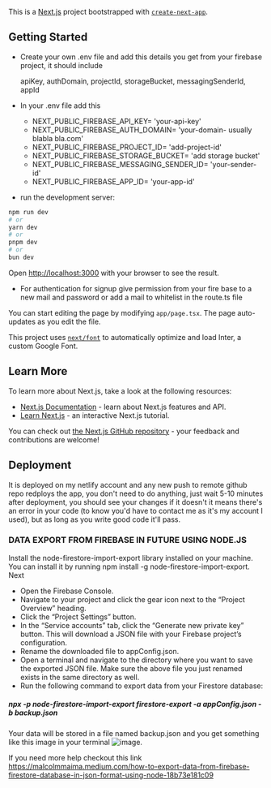 This is a [Next.js](https://nextjs.org/) project bootstrapped with [`create-next-app`](https://github.com/vercel/next.js/tree/canary/packages/create-next-app).

## Getting Started

- Create your own .env file and add this details you get from your firebase project, it should include

    apiKey, authDomain, projectId, storageBucket, messagingSenderId, appId
  
- In your .env file add this
   -  NEXT_PUBLIC_FIREBASE_API_KEY= 'your-api-key'
   -  NEXT_PUBLIC_FIREBASE_AUTH_DOMAIN= 'your-domain- usually blabla bla.com'
   -  NEXT_PUBLIC_FIREBASE_PROJECT_ID= 'add-project-id'
   -  NEXT_PUBLIC_FIREBASE_STORAGE_BUCKET= 'add storage bucket'
   -  NEXT_PUBLIC_FIREBASE_MESSAGING_SENDER_ID= 'your-sender-id'
   -  NEXT_PUBLIC_FIREBASE_APP_ID= 'your-app-id'

- run the development server:

```bash
npm run dev
# or
yarn dev
# or
pnpm dev
# or
bun dev
```

Open [http://localhost:3000](http://localhost:3000) with your browser to see the result.
- For authentication for signup give permission from your fire base to a new mail and password or add a mail to whitelist in the route.ts file

You can start editing the page by modifying `app/page.tsx`. The page auto-updates as you edit the file.


This project uses [`next/font`](https://nextjs.org/docs/basic-features/font-optimization) to automatically optimize and load Inter, a custom Google Font.

## Learn More

To learn more about Next.js, take a look at the following resources:

- [Next.js Documentation](https://nextjs.org/docs) - learn about Next.js features and API.
- [Learn Next.js](https://nextjs.org/learn) - an interactive Next.js tutorial.

You can check out [the Next.js GitHub repository](https://github.com/vercel/next.js/) - your feedback and contributions are welcome!

## Deployment
It is deployed on my netlify account and any new push to remote github repo redploys the app, you don't need to do anything, just wait 5-10 minutes after deployment,
you should see your changes
if it doesn't it means there's an error in your code (to know you'd have to contact me as it's my account I used), but as long as you write good code it'll pass.




### DATA EXPORT FROM FIREBASE IN FUTURE USING NODE.JS


Install the node-firestore-import-export library installed on your machine. You can install it by running npm install -g node-firestore-import-export.
Next

- Open the Firebase Console.
- Navigate to your project and click the gear icon next to the “Project Overview” heading.
- Click the “Project Settings” button.
- In the “Service accounts” tab, click the “Generate new private key” button. This will download a JSON file with your Firebase project’s configuration.
- Rename the downloaded file to appConfig.json.
- Open a terminal and navigate to the directory where you want to save the exported JSON file. Make sure the above file you just renamed exists in the same directory as well.
- Run the following command to export data from your Firestore database:
##### npx -p node-firestore-import-export firestore-export -a appConfig.json -b backup.json

Your data will be stored in a file named backup.json and you get something like this image in your terminal
![image](https://github.com/user-attachments/assets/4e9877c3-b952-4f17-94f6-562bfa219db6).

If you need more help checkout this link
https://malcolmmaima.medium.com/how-to-export-data-from-firebase-firestore-database-in-json-format-using-node-18b73e181c09




